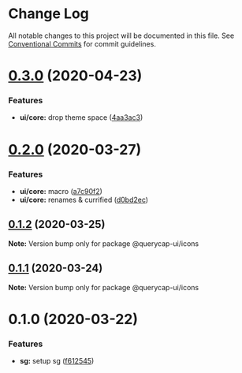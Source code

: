 # Change Log

All notable changes to this project will be documented in this file.
See [Conventional Commits](https://conventionalcommits.org) for commit guidelines.

# [0.3.0](https://github.com/querycap/webappkit/compare/@querycap-ui/icons@0.2.0...@querycap-ui/icons@0.3.0) (2020-04-23)


### Features

* **ui/core:** drop theme space ([4aa3ac3](https://github.com/querycap/webappkit/commit/4aa3ac38d3dadcb124b83ac0d8e101213f14058a))





# [0.2.0](https://github.com/querycap/webappkit/compare/@querycap-ui/icons@0.1.2...@querycap-ui/icons@0.2.0) (2020-03-27)


### Features

* **ui/core:** macro ([a7c90f2](https://github.com/querycap/webappkit/commit/a7c90f266d6338b77ec1a803c75a391bf051017c))
* **ui/core:** renames & currified ([d0bd2ec](https://github.com/querycap/webappkit/commit/d0bd2ec91a2f8ba0a9701c28238fb72fb10430e1))





## [0.1.2](https://github.com/querycap/webappkit/compare/@querycap-ui/icons@0.1.1...@querycap-ui/icons@0.1.2) (2020-03-25)

**Note:** Version bump only for package @querycap-ui/icons





## [0.1.1](https://github.com/querycap/webappkit/compare/@querycap-ui/icons@0.1.0...@querycap-ui/icons@0.1.1) (2020-03-24)

**Note:** Version bump only for package @querycap-ui/icons





# 0.1.0 (2020-03-22)


### Features

* **sg:** setup sg ([f612545](https://github.com/querycap/webappkit/commit/f61254522da7bd1bb87c0313036dee2da88cbaf1))
